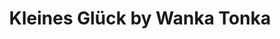 ---
title: "Kleines Glück by Wanka Tonka"
url: /bamberg/kleines-glueck-by-wanka-tonka/
shop: Modehaus
---
